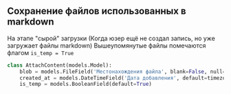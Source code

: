 

## Сохранение файлов использованных в markdown

На этапе "сырой" загрузки (Когда юзер ещё не создал запись, но уже загружает файлы markdown)
Вышеупомянутые файлы помечаются флагом `is_temp = True`

```python
class AttachContent(models.Model):
    blob = models.FileField('Местонахождения файла', blank=False, null=False)
    created_at = models.DateTimeField('Дата добавления', default=timezone.now)
    is_temp = models.BooleanField(default=True)
```